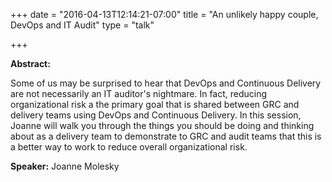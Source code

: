 +++
date = "2016-04-13T12:14:21-07:00"
title = "An unlikely happy couple, DevOps and IT Audit"
type = "talk"

+++

**Abstract:**

Some of us may be surprised to hear that DevOps and Continuous Delivery are not necessarily an IT auditor's nightmare. In fact, reducing organizational risk a the primary goal that is shared between GRC and delivery teams using DevOps and Continuous Delivery. In this session, Joanne will walk you through the things you should be doing and thinking about as a delivery team to demonstrate to GRC and audit teams that this is a better way to work to reduce overall organizational risk.

**Speaker:** Joanne Molesky
